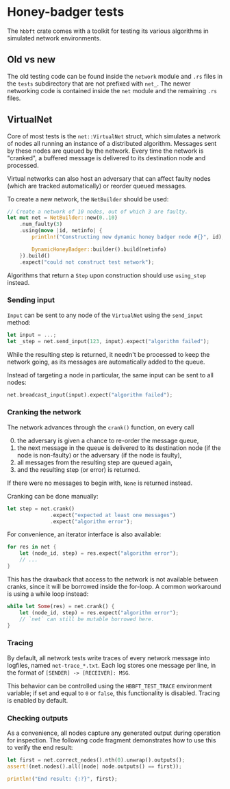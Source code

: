 # Honey-badger tests

The `hbbft` crate comes with a toolkit for testing its various algorithms in simulated network environments.

## Old vs new

The old testing code can be found inside the `network` module and `.rs` files in the `tests` subdirectory that are not prefixed with `net_`. The newer networking code is contained inside the `net` module and the remaining `.rs` files.

## VirtualNet

Core of most tests is the `net::VirtualNet` struct, which simulates a network of nodes all running an instance of a distributed algorithm. Messages sent by these nodes are queued by the network. Every time the network is "cranked", a buffered message is delivered to its destination node and processed.

Virtual networks can also host an adversary that can affect faulty nodes (which are tracked automatically) or reorder queued messages.

To create a new network, the `NetBuilder` should be used:

```rust
// Create a network of 10 nodes, out of which 3 are faulty.
let mut net = NetBuilder::new(0..10)
    .num_faulty(3)
    .using(move |id, netinfo| {
        println!("Constructing new dynamic honey badger node #{}", id);

        DynamicHoneyBadger::builder().build(netinfo)
    }).build()
    .expect("could not construct test network");
```

Algorithms that return a `Step` upon construction should use `using_step` instead.

### Sending input

`Input` can be sent to any node of the `VirtualNet` using the `send_input` method:

```rust
let input = ...;
let _step = net.send_input(123, input).expect("algorithm failed");
```

While the resulting step is returned, it needn't be processed to keep the network going, as its messages are automatically added to the queue.

Instead of targeting a node in particular, the same input can be sent to all nodes:

```rust
net.broadcast_input(input).expect("algorithm failed");
```

### Cranking the network

The network advances through the `crank()` function, on every call

0. the adversary is given a chance to re-order the message queue,
0. the next message in the queue is delivered to its destination node (if the node is non-faulty) or the adversary (if the node is faulty),
0. all messages from the resulting step are queued again,
0. and the resulting step (or error) is returned.

If there were no messages to begin with, `None` is returned instead.

Cranking can be done manually:

```rust
let step = net.crank()
              .expect("expected at least one messages")
              .expect("algorithm error");
```

For convenience, an iterator interface is also available:

```rust
for res in net {
    let (node_id, step) = res.expect("algorithm error");
    // ...
}
```

This has the drawback that access to the network is not available between cranks, since it will be borrowed inside the for-loop. A common workaround is using a while loop instead:

```rust
while let Some(res) = net.crank() {
    let (node_id, step) = res.expect("algorithm error");
    // `net` can still be mutable borrowed here.
}
```

### Tracing

By default, all network tests write traces of every network message into logfiles, named `net-trace_*.txt`. Each log stores one message per line, in the format of `[SENDER] -> [RECEIVER]: MSG`.

This behavior can be controlled using the `HBBFT_TEST_TRACE` environment variable; if set and equal to `0` or `false`, this functionality is disabled. Tracing is enabled by default.

### Checking outputs

As a convenience, all nodes capture any generated output during operation for inspection. The following code fragment demonstrates how to use this to verify the end result:

```rust
let first = net.correct_nodes().nth(0).unwrap().outputs();
assert!(net.nodes().all(|node| node.outputs() == first));

println!("End result: {:?}", first);
```
